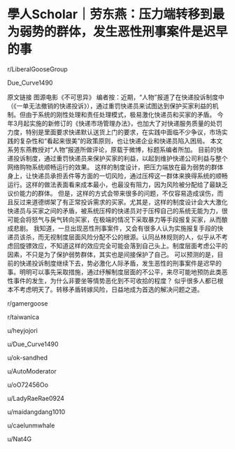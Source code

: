 # 學人Scholar｜劳东燕：压力端转移到最为弱势的群体，发生恶性刑事案件是迟早的事

r/LiberalGooseGroup





Due_Curve1490

原文链接
图源电影《不可思异》
编者按：近期，“人物”报道了在快递投诉制度中（《一单无法撤销的快递投诉》），通过重罚快递员来试图达到保护买家利益的机制。但由于系统的刚性处理和责任处理模式，极易激化快递员和买家的矛盾。
今年3月起实施的新修订的《快递市场管理办法》，也加大了对快递服务质量的处罚力度，特别是里面要求快递默认送货上门的要求，在实践中面临不少争议，市场实践的复杂性和“看起来很美”的政策原则，也让快递企业和快递员陷入困局。
本文系劳东燕教授对“人物”报道所做评论，原载于微博，标题系编者所加。
目前的快递投诉制度，通过重罚快递员来保护买家的利益，以起到维护快递公司利益与整个网络购物系统顺畅运行的效果。
这样的制度设计，把压力端放在最为弱势的群体身上，让快递员承担丢件等方面的一切风险，通过压榨这一群体来换得系统的顺畅运行。这样的做法表面看来成本最小，也最没有阻力，因为风险被分配给了最缺乏议价能力的群体。
但是，这样的方式会带来很多的问题，不仅容易造成误伤，而且反过来道德绑架了有正常投诉需求的买家。尤其是，这样的制度设计会大大激化快递员与买家之间的矛盾，被系统压榨的快递员对于压榨自己的系统无能为力，很可能会将怒气与戾气转向买家，在极端的情况下采取暴力等手段报复买家，从而酿成悲剧。
我知道，一旦出现恶性刑事案件，又会有很多人认为实施报复手段的快递员该杀，而无视制度层面风险分配不公的根源。认同丛林规则的人，似乎从不考虑回旋镖效应，不知道这样的效应完全可能会落到自己头上。制度层面考虑公平的因素，不只是为了保护弱势群体，其实也是间接保护了自己。
可以预测的是，目前的快递投诉制度继续下去，势必激化人际矛盾，发生恶性的刑事案件是迟早的事。明明可以事先采取措施，通过纾解制度层面的不公平，来尽可能地预防此类恶性事件的发生，为什么非要坐等情势恶化到不可收拾的程度？
似乎很多人都已根本不考虑明天了。转移矛盾转嫁风险，日益地成为首选的解决问题之道。

r/gamergoose

r/taiwanica

u/heyjojori

u/Due_Curve1490

u/ok-sandhed

u/AutoModerator

u/oO72456Oo

u/LadyRaeRae0924

u/maidangdang1010

u/caelunmwhale

u/Nat4G